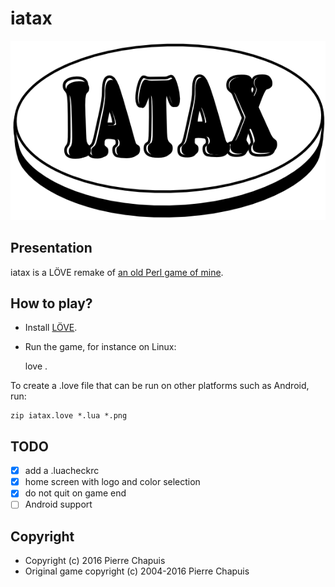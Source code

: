 # iatax

![iatax](iatax_logo.png)

## Presentation

iatax is a LÖVE remake of [an old Perl game of mine](http://www.iatax.sf.net).

## How to play?

- Install [LÖVE](http://love2d.org).
- Run the game, for instance on Linux:

    love .

To create a .love file that can be run on other platforms such as Android,
run:

    zip iatax.love *.lua *.png

## TODO

-[x] add a .luacheckrc
-[x] home screen with logo and color selection
-[x] do not quit on game end
-[ ] Android support

## Copyright

- Copyright (c) 2016 Pierre Chapuis
- Original game copyright (c) 2004-2016 Pierre Chapuis
